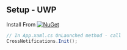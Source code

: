 ## Setup - UWP
Install From [![NuGet](https://img.shields.io/nuget/v/Plugin.Notifications.svg?maxAge=2592000)](https://www.nuget.org/packages/Plugin.Notifications/)

```csharp
// In App.xaml.cs OnLaunched method - call
CrossNotifications.Init();

```